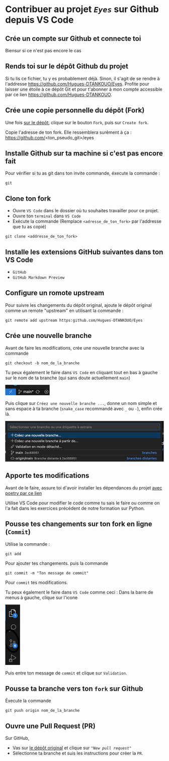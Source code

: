 # Contribuer au projet *`Eyes`* sur Github depuis VS Code

## Crée un compte sur Github et connecte toi

Biensur si ce n'est pas encore le cas

## Rends toi sur le dépôt Github du projet

Si tu lis ce fichier, tu y es probablement déjà. Sinon, il s'agit de se rendre à l'addresse https://github.com/Hugues-DTANKOUO/Eyes.
Profite pour laisser une étoile à ce dépôt Git et pour t'abonner à mon compte accessible par ce lien https://github.com/Hugues-DTANKOUO.

## Crée une copie personnelle du dépôt (Fork)

Une fois [sur le dépôt](https://github.com/Hugues-DTANKOUO/Eyes), clique sur le bouton `Fork`, puis sur `Create fork`.

Copie l'adresse de ton fork. Elle ressemblera surêment à ça : https://github.com/<ton_pseudo_git>/eyes

## Installe Github sur ta machine si c'est pas encore fait

Pour vérifier si tu as git dans ton invite commande, éxecute la commande :
```shell
git
```

## Clone ton fork

- Ouvre `VS Code` dans le dossier où tu souhaites travailler pour ce projet. 
- Ouvre ton `terminal` dans `VS Code`
- Exécute la commande (Remplace `<adresse_de_ton_fork>` par l'addresse que tu as copié)
```shell
git clone <addresse_de_ton_fork>
```

## Installe les extensions GitHub suivantes dans ton VS Code

- `GitHub`
- `GitHub Markdown Preview`

## Configure un romote upstream

Pour suivre les changements du dépôt original, ajoute le dépôt original comme un remote "upstream" en utilisant la commande :
```shell
git remote add upstream https:github.com/Hugues-DTANKOUO/Eyes
```

## Crée une nouvelle branche

Avant de faire les modifications, crée une nouvelle branche avec la commande
```shell
git checkout -b nom_de_la_branche
```
Tu peux également le faire dans `VS Code` en cliquant tout en bas à gauche sur le nom de ta branche (qui sans doute actuellement `main`)

![capture d'écran de la position de la branche sur VS Code](/assets/Screenshot/main-branch-vs-code.png)

Puis clique sur `Créez une nouvelle branche ...`, donne un nom simple et sans espace à ta branche (`snake_case` recommandé avec `_` ou `-`), enfin crée là.

![capture d'écran pour créer une nouvelle branche](/assets/Screenshot/create-branch-vs-code.png)

## Apporte tes modifications

Avant de le faire, assure toi d'avoir installer les dépendances du projet [avec poetry par ce lien](/eyes/docs/python-3-poetry.md)

Utilise VS Code pour modifier le code comme tu sais le faire ou comme on l'a fait dans les exercices précédent de notre formation sur Python. 

## Pousse tes changements sur ton fork en ligne (`Commit`)

Utilise la commande : 
```shell
git add
```
Pour ajouter tes changements. puis la commande 
```shell
git commit -m "Ton message de commit"
```
Pour `commit` tes modifications.

Tu peux également le faire dans `VS Code` comme ceci :
Dans la barre de menus à gauche, clique sur l'icone 

![Git branch dans VS Code](/assets/Screenshot/git-branch-vs-code.png) 

Puis entre ton message de `commit` et clique sur `Validation`.

## Pousse ta branche vers ton `fork` sur Github

Éxecute la commande 
```shell
git push origin nom_de_la_branche
```

## Ouvre une Pull Request (PR)

Sur GitHub, 
- Vas sur [le dépôt original](https://github.com/Hugues-DTANKOUO/eyes) et clique sur *`"New pull request"`*
- Sélectionne ta branche et suis les instructions pour créer la `PR`.